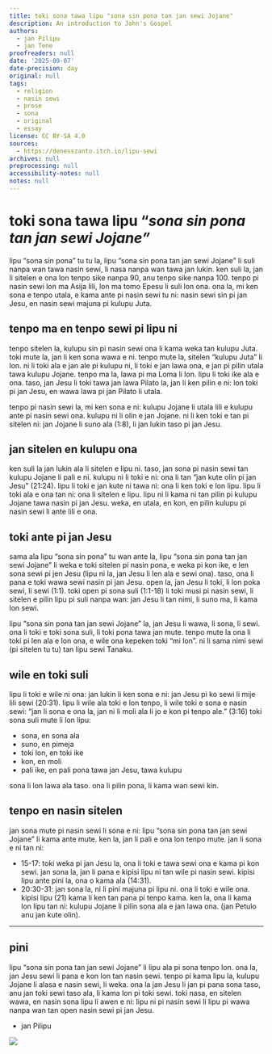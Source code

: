 ```yaml
---
title: toki sona tawa lipu "sona sin pona tan jan sewi Jojane"
description: An introduction to John's Gospel
authors:
  - jan Pilipu
  - jan Tene
proofreaders: null
date: '2025-09-07'
date-precision: day
original: null
tags:
  - religion
  - nasin sewi
  - prose
  - sona
  - original
  - essay
license: CC BY-SA 4.0
sources:
  - https://denesszanto.itch.io/lipu-sewi
archives: null
preprocessing: null
accessibility-notes: null
notes: null
---
```


# toki sona tawa lipu “*sona sin pona tan jan sewi Jojane”*

lipu “sona sin pona” tu tu la, lipu “sona sin pona tan jan sewi Jojane” li suli nanpa wan tawa nasin sewi, li nasa nanpa wan tawa jan lukin. ken suli la, jan li sitelen e ona lon tenpo sike nanpa 90, anu tenpo sike nanpa 100\. tenpo pi nasin sewi lon ma Asija lili, lon ma tomo Epesu li suli lon ona. ona la, mi ken sona e tenpo utala, e kama ante pi nasin sewi tu ni: nasin sewi sin pi jan Jesu, en nasin sewi majuna pi kulupu Juta.

## tenpo ma en tenpo sewi pi lipu ni

tenpo sitelen la, kulupu sin pi nasin sewi ona li kama weka tan kulupu Juta. toki mute la, jan li ken sona wawa e ni. tenpo mute la, sitelen “kulupu Juta” li lon. ni li toki ala e jan ale pi kulupu ni, li toki e jan lawa ona, e jan pi pilin utala tawa kulupu Jojane. tenpo ma la, lawa pi ma Loma li lon. lipu li toki ike ala e ona. taso, jan Jesu li toki tawa jan lawa Pilato la, jan li ken pilin e ni: lon toki pi jan Jesu, en wawa lawa pi jan Pilato li utala.

tenpo pi nasin sewi la, mi ken sona e ni: kulupu Jojane li utala lili e kulupu ante pi nasin sewi ona. kulupu ni li olin e jan Jojane. ni li ken toki e tan pi sitelen ni: jan Jojane li suno ala (1:8), li jan lukin taso pi jan Jesu.

## jan sitelen en kulupu ona

ken suli la jan lukin ala li sitelen e lipu ni. taso, jan sona pi nasin sewi tan kulupu Jojane li pali e ni. kulupu ni li toki e ni: ona li tan “jan kute olin pi jan Jesu” (21:24). lipu li toki e jan kute ni tawa ni: ona li ken toki e lon lipu. lipu li toki ala e ona tan ni: ona li sitelen e lipu. lipu ni li kama ni tan pilin pi kulupu Jojane tawa nasin pi jan Jesu. weka, en utala, en kon, en pilin kulupu pi nasin sewi li ante lili e ona. 

## toki ante pi jan Jesu

sama ala lipu “sona sin pona” tu wan ante la, lipu “sona sin pona tan jan sewi Jojane” li weka e toki sitelen pi nasin pona, e weka pi kon ike, e len sona sewi pi jen Jesu (lipu ni la, jan Jesu li len ala e sewi ona). taso, ona li pana e toki wawa sewi nasin pi jan Jesu. open la, jan Jesu li toki, li lon poka sewi, li sewi (1:1). toki open pi sona suli (1:1-18) li toki musi pi nasin sewi, li sitelen e pilin lipu pi suli nanpa wan: jan Jesu li tan nimi, li suno ma, li kama lon sewi.  

lipu “sona sin pona tan jan sewi Jojane” la, jan Jesu li wawa, li sona, li sewi. ona li toki e toki sona suli, li toki pona tawa jan mute. tenpo mute la ona li toki pi len ala e lon ona, e wile ona kepeken toki “mi lon”. ni li sama nimi sewi (pi sitelen tu tu) tan lipu sewi Tanaku.

## wile en toki suli

lipu li toki e wile ni ona: jan lukin li ken sona e ni: jan Jesu pi ko sewi li mije lili sewi (20:31). lipu li wile ala toki e lon tenpo, li wile toki e sona e nasin sewi: “jan li sona e ona la, jan ni li moli ala li jo e kon pi tenpo ale.” (3:16) toki sona suli mute li lon lipu: 

* sona, en sona ala  
* suno, en pimeja  
* toki lon, en toki ike  
* kon, en moli  
* pali ike, en pali pona tawa jan Jesu, tawa kulupu

sona li lon lawa ala taso. ona li pilin pona, li kama wan sewi kin.

## tenpo en nasin sitelen

jan sona mute pi nasin sewi li sona e ni: lipu “sona sin pona tan jan sewi Jojane” li kama ante mute. ken la, jan li pali e ona lon tenpo mute. jan li sona e ni tan ni:

* 15-17: toki weka pi jan Jesu la, ona li toki e tawa sewi ona e kama pi kon sewi. jan sona la, jan li pana e kipisi lipu ni tan wile pi nasin sewi. kipisi lipu ante pini la, ona o kama ala (14:31).  
* 20:30-31: jan sona la, ni li pini majuna pi lipu ni. ona li toki e wile ona. kipisi lipu (21) kama li ken tan pana pi tenpo kama. ken la, ona li kama lon lipu tan ni: kulupu Jojane li pilin sona ala e jan lawa ona. (jan Petulo anu jan kute olin).

---

## pini

lipu “sona sin pona tan jan sewi Jojane” li lipu ala pi sona tenpo lon. ona la, jan Jesu sewi li pana e kon lon tan nasin sewi. tenpo pi kama lipu la, kulupu Jojane li alasa e nasin sewi, li weka. ona la jan Jesu li jan pi pana sona taso, anu jan toki sewi taso ala, li kama lon pi toki sewi. toki nasa, en sitelen wawa, en nasin sona lipu li awen e ni: lipu ni pi nasin sewi li lipu pi wawa nanpa wan tan open nasin sewi pi jan Jesu.

- jan Pilipu

![](https://img.itch.zone/aW1hZ2UvMzcyNzEzNS8yMzE0MzM0MS5wbmc=/794x1000/3aRRHt.png)
